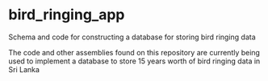 # bird_ringing_app
Schema and code for constructing a database for storing bird ringing data

The code and other assemblies found on this repository are currently being used to implement a database to store 15 years worth of bird ringing data in Sri Lanka
